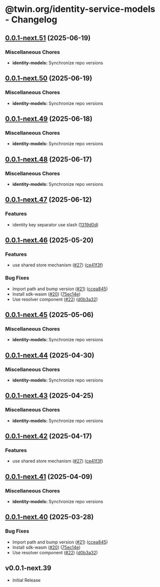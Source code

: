 # @twin.org/identity-service-models - Changelog

## [0.0.1-next.51](https://github.com/twinfoundation/identity/compare/identity-models-v0.0.1-next.50...identity-models-v0.0.1-next.51) (2025-06-19)


### Miscellaneous Chores

* **identity-models:** Synchronize repo versions

## [0.0.1-next.50](https://github.com/twinfoundation/identity/compare/identity-models-v0.0.1-next.49...identity-models-v0.0.1-next.50) (2025-06-19)


### Miscellaneous Chores

* **identity-models:** Synchronize repo versions

## [0.0.1-next.49](https://github.com/twinfoundation/identity/compare/identity-models-v0.0.1-next.48...identity-models-v0.0.1-next.49) (2025-06-18)


### Miscellaneous Chores

* **identity-models:** Synchronize repo versions

## [0.0.1-next.48](https://github.com/twinfoundation/identity/compare/identity-models-v0.0.1-next.47...identity-models-v0.0.1-next.48) (2025-06-17)


### Miscellaneous Chores

* **identity-models:** Synchronize repo versions

## [0.0.1-next.47](https://github.com/twinfoundation/identity/compare/identity-models-v0.0.1-next.46...identity-models-v0.0.1-next.47) (2025-06-12)


### Features

* identity key separator use slash ([1319d0d](https://github.com/twinfoundation/identity/commit/1319d0d07164a36b3ec279e6421b8835ffefc3d3))

## [0.0.1-next.46](https://github.com/twinfoundation/identity/compare/identity-models-v0.0.1-next.45...identity-models-v0.0.1-next.46) (2025-05-20)


### Features

* use shared store mechanism ([#27](https://github.com/twinfoundation/identity/issues/27)) ([ce41f3f](https://github.com/twinfoundation/identity/commit/ce41f3fc3da1b206ec06da7ea5b2c968f788804d))


### Bug Fixes

* Import path and bump version ([#21](https://github.com/twinfoundation/identity/issues/21)) ([ccea845](https://github.com/twinfoundation/identity/commit/ccea845bf32562267280bc1b3dde1c9af1a00360))
* Install sdk-wasm ([#20](https://github.com/twinfoundation/identity/issues/20)) ([75ec14e](https://github.com/twinfoundation/identity/commit/75ec14e072f8c219863a1c028a3b0783802086e9))
* Use resolver component ([#22](https://github.com/twinfoundation/identity/issues/22)) ([d0b3a32](https://github.com/twinfoundation/identity/commit/d0b3a321c7f9f966d397a880d752e9f2c0a98a27))

## [0.0.1-next.45](https://github.com/twinfoundation/identity/compare/identity-models-v0.0.1-next.44...identity-models-v0.0.1-next.45) (2025-05-06)


### Miscellaneous Chores

* **identity-models:** Synchronize repo versions

## [0.0.1-next.44](https://github.com/twinfoundation/identity/compare/identity-models-v0.0.1-next.43...identity-models-v0.0.1-next.44) (2025-04-30)


### Miscellaneous Chores

* **identity-models:** Synchronize repo versions

## [0.0.1-next.43](https://github.com/twinfoundation/identity/compare/identity-models-v0.0.1-next.42...identity-models-v0.0.1-next.43) (2025-04-25)


### Miscellaneous Chores

* **identity-models:** Synchronize repo versions

## [0.0.1-next.42](https://github.com/twinfoundation/identity/compare/identity-models-v0.0.1-next.41...identity-models-v0.0.1-next.42) (2025-04-17)


### Features

* use shared store mechanism ([#27](https://github.com/twinfoundation/identity/issues/27)) ([ce41f3f](https://github.com/twinfoundation/identity/commit/ce41f3fc3da1b206ec06da7ea5b2c968f788804d))

## [0.0.1-next.41](https://github.com/twinfoundation/identity/compare/identity-models-v0.0.1-next.40...identity-models-v0.0.1-next.41) (2025-04-09)


### Miscellaneous Chores

* **identity-models:** Synchronize repo versions

## [0.0.1-next.40](https://github.com/twinfoundation/identity/compare/identity-models-v0.0.1-next.39...identity-models-v0.0.1-next.40) (2025-03-28)


### Bug Fixes

* Import path and bump version ([#21](https://github.com/twinfoundation/identity/issues/21)) ([ccea845](https://github.com/twinfoundation/identity/commit/ccea845bf32562267280bc1b3dde1c9af1a00360))
* Install sdk-wasm ([#20](https://github.com/twinfoundation/identity/issues/20)) ([75ec14e](https://github.com/twinfoundation/identity/commit/75ec14e072f8c219863a1c028a3b0783802086e9))
* Use resolver component ([#22](https://github.com/twinfoundation/identity/issues/22)) ([d0b3a32](https://github.com/twinfoundation/identity/commit/d0b3a321c7f9f966d397a880d752e9f2c0a98a27))

## v0.0.1-next.39

- Initial Release
